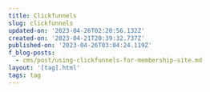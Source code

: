 ```yaml
---
title: Clickfunnels
slug: clickfunnels
updated-on: '2023-04-26T02:20:56.132Z'
created-on: '2023-04-21T20:39:32.737Z'
published-on: '2023-04-26T03:04:24.119Z'
f_blog-posts:
  - cms/post/using-clickfunnels-for-membership-site.md
layout: '[tag].html'
tags: tag
---
```



